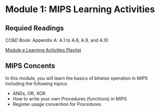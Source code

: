 # Module 1: MIPS Learning Activities

## Requied Readings

CO&D Book: Appendix A: A.1 to A.6, A.9, and A.10

[Module e Learning Activities Playlist](https://www.youtube.com/playlist?list=PLucqvD9X9qfJy_XtYnAY6-ekvI-_SDUNW)

## MIPS Concents

In this module, you will learn the basics of bitwise operation in MIPS including the following topics:

- ANDs, OR, XOR
- How to write your own Procedures (functions) in MIPS
- Register usage convention for Procedures
